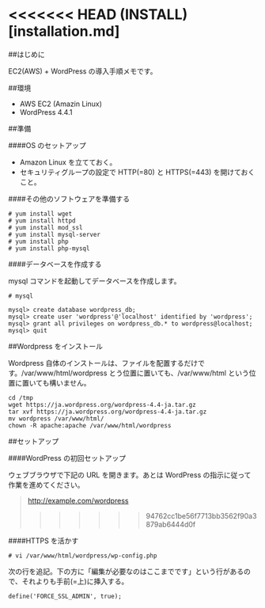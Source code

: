 <<<<<<< HEAD
(INSTALL)[installation.md]
=======
##はじめに

EC2(AWS) + WordPress の導入手順メモです。

##環境

- AWS EC2 (Amazin Linux)
- WordPress 4.4.1

##準備

####OS のセットアップ

- Amazon Linux を立てておく。
- セキュリティグループの設定で HTTP(=80) と HTTPS(=443) を開けておくこと。

####その他のソフトウェアを準備する

```
# yum install wget
# yum install httpd
# yum install mod_ssl
# yum install mysql-server
# yum install php
# yum install php-mysql
```

####データベースを作成する

mysql コマンドを起動してデータベースを作成します。

```
# mysql

mysql> create database wordpress_db;
mysql> create user 'wordpress'@'localhost' identified by 'wordpress';
mysql> grant all privileges on wordpress_db.* to wordpress@localhost;
mysql> quit
```


##Wordpress をインストール

Wordpress 自体のインストールは、ファイルを配置するだけです。/var/www/html/wordpress とう位置に置いても、/var/www/html という位置に置いても構いません。

```
cd /tmp
wget https://ja.wordpress.org/wordpress-4.4-ja.tar.gz
tar xvf https://ja.wordpress.org/wordpress-4.4-ja.tar.gz
mv wordpress /var/www/html/
chown -R apache:apache /var/www/html/wordpress
```

##セットアップ

####WordPress の初回セットアップ

ウェブブラウザで下記の URL を開きます。あとは WordPress の指示に従って作業を進めてください。

> http://example.com/wordpress
>>>>>>> 94762cc1be56f7713bb3562f90a3879ab6444d0f

####HTTPS を活かす

```
# vi /var/www/html/wordpress/wp-config.php
```

次の行を追記。下の方に「編集が必要なのはここまでです」という行があるので、それよりも手前(=上)に挿入する。

```
define('FORCE_SSL_ADMIN', true);
```
